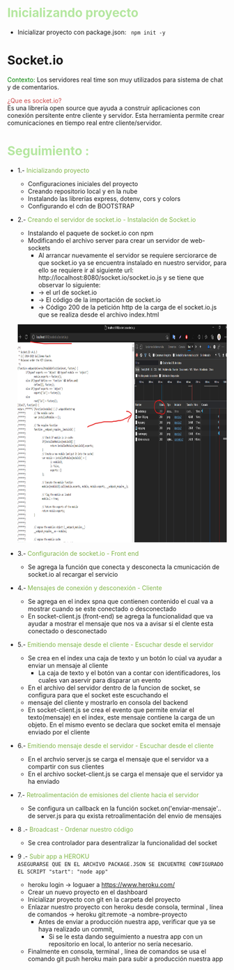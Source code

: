 # <span style="color: #b5e7a0">Inicializando proyecto</span>
- Inicializar proyecto con package.json: ``` npm init -y```


# Socket.io

 <span style="color:green">Contexto: </span>Los servidores real time son muy utilizados para sistema de chat y de comentarios.

<span style="color:#c94c4c">¿Que es socket.io?</span><br>
 Es una librería open source que ayuda a construir aplicaciones con conexión persitente entre cliente y servidor. Esta herramienta permite crear comunicaciones en tiempo real entre cliente/servidor.


#  <span style="color:#b5e7a0">Seguimiento :</span>

- 1.-  <span style="color:#82b74b">Inicializando proyecto</span>
    - Configuraciones iniciales del proyecto
    - Creando repositorio local y en la nube
    - Instalando las librerías express, dotenv, cors y colors
    - Configurando el cdn de BOOTSTRAP

- 2.-  <span style="color:#82b74b">Creando el servidor de socket.io - Instalación de Socket.io</span>
    - Instalando el paquete de socket.io con npm
    - Modificando el archivo server para crear un servidor de web-sockets
        - Al arrancar nuevamente el servidor se requiere serciorarce de que socket.io ya se encuentra instalado en nuestro servidor, para ello se requiere ir al siguiente url: http://localhost:8080/socket.io/socket.io.js y se tiene que observar lo siguiente:
        - -> el url de socket.io
        - -> El código de la importación de socket.io
        - -> Código 200 de la petición http de la carga de el socket.io.js que se realiza desde el archivo index.html
    <p align="center">
        <img src="public/img/servidor-socket.png" width="1000" height="500">
    </p>

- 3.-  <span style="color:#82b74b">Configuración de socket.io - Front end</span>
    - Se agrega la función que conecta y desconecta la cmunicación de socket.io al recargar el servicio

- 4.-  <span style="color:#82b74b">Mensajes de conexión y desconexión - Cliente</span>
    - Se agrega en el index spna que contienen contenido el cual va a mostrar cuando se este conectado o desconectado
    - En socket-client.js (front-end) se agrega la funcionalidad que va ayudar a mostrar el mensaje que nos va a avisar si el clente esta conectado o desconectado

- 5.-  <span style="color:#82b74b">Emitiendo mensaje desde el cliente - Escuchar desde el servidor</span>
    - Se crea en el index una caja de texto y un botón lo cúal va ayudar a enviar un mensaje al cliente
        - La caja de texto y el botón van a contar con identificadores, los cuales van aservir para disparar un evento
    - En el archivo del servidor dentro de la funcion de socket, se configura para que el socket este escuchando el
    - mensaje del cliente y mostrarlo en consola del backend
    - En socket-client.js se crea el evento que permite enviar el texto(mensaje) en el index, este mensaje contiene la carga de un objeto. En el mismo evento se declara que socket emita el mensaje enviado por el cliente

- 6.-  <span style="color:#82b74b">Emitiendo mensaje desde el servidor - Escuchar desde el cliente</span>
    - En el archvio server.js se carga el mensaje que el servidor va a compartir con sus clientes
    - En el archivo socket-client.js se carga el mensaje que el servidor ya ha enviado

- 7.-  <span style="color:#82b74b">Retroalimentación de emisiones del cliente hacia el servidor</span>
    - Se configura un callback en la función socket.on('enviar-mensaje'.. de server.js para qu exista retroalimentación del envio de mensajes

- 8 .-  <span style="color:#82b74b">Broadcast - Ordenar nuestro código</span>
    - Se crea controlador para desentralizar la funcionalidad del socket

- 9 .-  <span style="color:#82b74b">Subir app a HEROKU</span>
  <br>
    ``` ASEGURARSE QUE EN EL ARCHIVO PACKAGE.JSON SE ENCUENTRE CONFIGURADO EL SCRIPT "start": "node app" ```
  <br>
    -  heroku login -> loguaer a https://www.heroku.com/
    -  Crear un nuevo proyecto en el dashboard
    -  Inicializar proyecto con git en la carpeta del proyecto
    -  Enlazar nuestro proyecto con heroku desde consola, terminal , línea de comandos -> heroku git:remote -a nombre-proyecto
          -  Antes de enviar a producción nuestra app, verificar que ya se haya realizado un commit,
                -  Si se le esta dando seguimiento a nuestra app con un repositorio en local, lo anterior no sería necesario.
    - Finalmente en consola, terminal , línea de comandos se usa el comando git push heroku main para subir a producción nuestra app



<span style="color:#c94c4c"></span>
